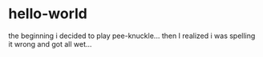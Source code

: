 # hello-world
the beginning i decided to play pee-knuckle... then I realized i was spelling it wrong and got all wet...
